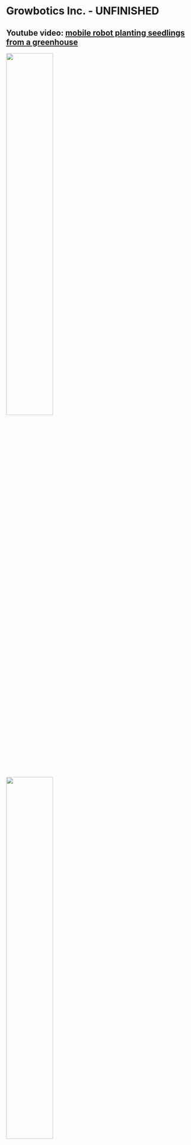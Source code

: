 # Growbotics Inc. - UNFINISHED
## Youtube video: [mobile robot planting seedlings from a greenhouse](https://www.youtube.com/watch?v=dQw4w9WgXcQ)
<img src="https://user-images.githubusercontent.com/83112082/158682965-eb73b14d-7174-4e0e-b831-2db8a9c2b9c4.png" width="50%" height="50%">
<img src="https://user-images.githubusercontent.com/83112082/158495623-3ea8e271-a757-4633-aa96-0498f6b3723a.png" width="50%" height="50%">

## Design
Helical vs Worm:\
https://premium-transmission.com/blog/differences-between-worm-and-helical-gear/

Lubricated vs Non-lubricated:

Set screw vs keyed:

Plastic vs Metal:

CAD files:\
https://cad.onshape.com/

3D print files:\
https://www.eiger.io/library?view=grid

## Math
![ik_fk_planar_ik](https://user-images.githubusercontent.com/83112082/158498262-d42ebefd-7650-441f-95d4-f40f9f91df03.gif)\
https://gist.github.com/uupaa/f77d2bcf4dc7a294d109 \
https://stackoverflow.com/questions/34341808/is-there-a-way-to-add-a-gif-to-a-markdown-file \

Forward Kinematics:
Each set of joint angles maps to a unique end effector position.\
The nonlinear mapping is calculated through the following equations:\
<img src="https://render.githubusercontent.com/render/math?math=e^{i \pi} = -1">

Inverse Kinematics:

Control Systems:

## Electronics
![wiring](https://user-images.githubusercontent.com/83112082/158497874-c0ef5861-e687-4c1e-a27b-e2a09aff9d5e.jpg)

## Code
```
$ pip install grwbot
```


## Materials
| Item                | Quantity       | Cost (each)          |
| ------------------- |     :---:      |          ---:        |
| [Threaded balls](https://www.mcmaster.com/balls/threaded-hole-ball-knobs-6/)      | 16     | $1.75    | 
| [Stepper Motor](https://www.digikey.com/en/products/detail/sanyo-denki-sanmotion-products/SH1603-5240/13533529?s=N4IgjCBcpgDAHLKoDGUBmBDANgZwKYA0IA9lANrjwDsALBALrEAOALlCAMqsBOAlgDsA5iAC%2BxAExTayEGkhY8RUhRC1YSJiDYcAIiQCuAI2z4xxALQTZ83geVlIlAKwgG4kBYBsNqHYeqAMxuoh7WTiC4rPjMzPg8IUA)     | 4       | $$     |
| [Springs](https://www.mcmaster.com/springs/spring-type~extension/system-of-measurement~metric/)    | 16       | $      |
| [Carbon Rod]()     | 3.5m       | $$      |      |
| [Gears - prototype](https://www.mcmaster.com/3598N276/)    | 4 - left       | $      |
| [Gears - prototype](https://www.mcmaster.com/3598N299/)    | 4 - right      | $      |
| [Tap set screw]()     | 8       | machine shop      |
| [Optical Encoder]()     | 4       | digikey      |
| [Limit Switch]()     | 8?       | digikey      |
| [3D prints]()     | lots       | Markforged      |
| [Tap set screw]()     | 8       | machine shop      |

## Assembly

## Installation

## Planting Materials
http://www.jiffypot.com/en/products/jiffymultigrow.html
